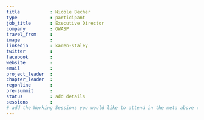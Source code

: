 ```yaml
---
title           : Nicole Becher
type            : participant
job_title       : Executive Director
company         : OWASP
travel_from     :
image           :
linkedin        : karen-staley
twitter         :
facebook        :
website         :
email           :
project_leader  :
chapter_leader  :
regonline       :
pre-summit      :
status          : add details
sessions        :
# add the Working Sessions you would like to attend in the meta above (use the session's title) e.g. sessions (one per line): -Security Playbooks Diagrams -Hackathon Daily Sessions
---
```


<!-- put more details about participant here -->
